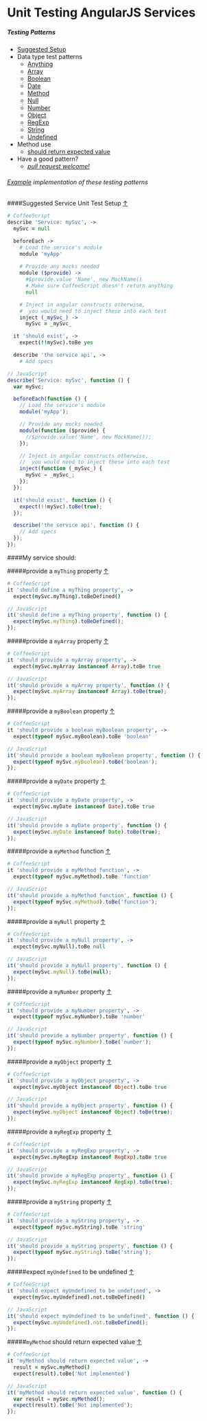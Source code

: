 # Unit Testing AngularJS Services

##### Testing Patterns

* [Suggested Setup](#suggested-service-unit-test-setup-)
* Data type test patterns
  * [Anything](#attach-mything-to-the-scope-)
  * [Array](#attach-myarray-to-the-scope-)
  * [Boolean](#attach-myboolean-to-the-scope-)
  * [Date](#attach-mydate-to-the-scope-)
  * [Method](#attach-mymethod-to-the-scope-)
  * [Null](#attach-mynull-to-the-scope-)
  * [Number](#attach-mynumber-to-the-scope-)
  * [Object](#attach-myobject-to-the-scope-)
  * [RegExp](#attach-myregexp-to-the-scope-)
  * [String](#attach-mystring-to-the-scope-)
  * [Undefined](#expect-myundefined-to-be-undefined-)
* Method use
  * [should return expected value](#mymethod-should-return-expected-value-)
* Have a good pattern?
  * *[pull request welcome!](../#contributing-test-patterns)*

###### [Example](../example) implementation of these testing patterns

####Suggested Service Unit Test Setup [&#8593;](#testing-patterns)
```CoffeeScript
# CoffeeScript
describe 'Service: mySvc', ->
  mySvc = null

  beforeEach ->
    # Load the service's module
    module 'myApp'
    
    # Provide any mocks needed
    module ($provide) ->
      #$provide.value 'Name', new MockName()
      # Make sure CoffeeScript doesn't return anything
      null

    # Inject in angular constructs otherwise,
    #  you would need to inject these into each test
    inject (_mySvc_) ->
      mySvc = _mySvc_

  it 'should exist', ->
    expect(!!mySvc).toBe yes

  describe 'the service api', ->
    # Add specs
```

```JavaScript
// JavaScript
describe('Service: mySvc', function () {
  var mySvc;

  beforeEach(function () {
    // Load the service's module
    module('myApp');

    // Provide any mocks needed
    module(function ($provide) {
      //$provide.value('Name', new MockName());
    });

    // Inject in angular constructs otherwise,
    //  you would need to inject these into each test
    inject(function (_mySvc_) {
      mySvc = _mySvc_;
    });
  });

  it('should exist', function () {
    expect(!!mySvc).toBe(true);
  });

  describe('the service api', function () {
    // Add specs
  });
});
```

####My service should:

#####provide a `myThing` property [&#8593;](#testing-patterns)
```CoffeeScript
# CoffeeScript
it 'should define a myThing property', ->
  expect(mySvc.myThing).toBeDefined()
```

```JavaScript
// JavaScript
it('should define a myThing property', function () {
  expect(mySvc.myThing).toBeDefined();
});
```

#####provide a `myArray` property [&#8593;](#testing-patterns)
```CoffeeScript
# CoffeeScript
it 'should provide a myArray property', ->
  expect(mySvc.myArray instanceof Array).toBe true
```

```JavaScript
// JavaScript
it('should provide a myArray property', function () {
  expect(mySvc.myArray instanceof Array).toBe(true);
});
```

#####provide a `myBoolean` property [&#8593;](#testing-patterns)
```CoffeeScript
# CoffeeScript
it 'should provide a boolean myBoolean property', ->
  expect(typeof mySvc.myBoolean).toBe 'boolean'
```

```JavaScript
// JavaScript
it('should provide a boolean myBoolean property', function () {
  expect(typeof mySvc.myBoolean).toBe('boolean');
});
```

#####provide a `myDate` property [&#8593;](#testing-patterns)
```CoffeeScript
# CoffeeScript
it 'should provide a myDate property', ->
  expect(mySvc.myDate instanceof Date).toBe true
```

```JavaScript
// JavaScript
it('should provide a myDate property', function () {
  expect(mySvc.myDate instanceof Date).toBe(true);
});
```

#####provide a `myMethod` function [&#8593;](#testing-patterns)
```CoffeeScript
# CoffeeScript
it 'should provide a myMethod function', ->
  expect(typeof mySvc.myMethod).toBe 'function'
```

```JavaScript
// JavaScript
it('should provide a myMethod function', function () {
  expect(typeof mySvc.myMethod).toBe('function');
});
```

#####provide a `myNull` property [&#8593;](#testing-patterns)
```CoffeeScript
# CoffeeScript
it 'should provide a myNull property', ->
  expect(mySvc.myNull).toBe null
```

```JavaScript
// JavaScript
it('should provide a myNull property', function () {
  expect(mySvc.myNull).toBe(null);
});
```

#####provide a `myNumber` property [&#8593;](#testing-patterns)
```CoffeeScript
# CoffeeScript
it 'should provide a myNumber property', ->
  expect(typeof mySvc.myNumber).toBe 'number'
```

```JavaScript
// JavaScript
it('should provide a myNumber property', function () {
  expect(typeof mySvc.myNumber).toBe('number');
});
```

#####provide a `myObject` property [&#8593;](#testing-patterns)
```CoffeeScript
# CoffeeScript
it 'should provide a myObject property', ->
  expect(mySvc.myObject instanceof Object).toBe true
```

```JavaScript
// JavaScript
it('should provide a myObject property', function () {
  expect(mySvc.myObject instanceof Object).toBe(true);
});
```

#####provide a `myRegExp` property [&#8593;](#testing-patterns)
```CoffeeScript
# CoffeeScript
it 'should provide a myRegExp property', ->
  expect(mySvc.myRegExp instanceof RegExp).toBe true
```

```JavaScript
// JavaScript
it('should provide a myRegExp property', function () {
  expect(mySvc.myRegExp instanceof RegExp).toBe(true);
});
```

#####provide a `myString` property [&#8593;](#testing-patterns)
```CoffeeScript
# CoffeeScript
it 'should provide a myString property', ->
  expect(typeof mySvc.myString).toBe 'string'
```

```JavaScript
// JavaScript
it('should provide a myString property', function () {
  expect(typeof mySvc.myString).toBe('string');
});
```

#####expect `myUndefined` to be undefined [&#8593;](#testing-patterns)
```CoffeeScript
# CoffeeScript
it 'should expect myUndefined to be undefined', ->
  expect(mySvc.myUndefined).not.toBeDefined()
```

```JavaScript
// JavaScript
it('should expect myUndefined to be undefined', function () {
  expect(mySvc.myUndefined).not.toBeDefined();
});
```

#####`myMethod` should return expected value [&#8593;](#testing-patterns)
```CoffeeScript
# CoffeeScript
it 'myMethod should return expected value', ->
  result = mySvc.myMethod()
  expect(result).toBe('Not implemented')
```

```JavaScript
// JavaScript
it('myMethod should return expected value', function () {
  var result = mySvc.myMethod();
  expect(result).toBe('Not implemented');
});
```


